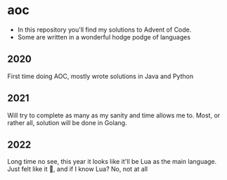 # aoc

* In this repository you'll find my solutions to  Advent of Code. 
* Some are written in a wonderful hodge podge of languages

## 2020
First time doing AOC, mostly wrote solutions in Java and Python

## 2021

Will try to complete as many as my sanity and time allows me to. Most, or rather all, solution will be done in Golang.

## 2022

Long time no see, this year it looks like it'll be Lua as the main language. Just felt like it :shrug:, and if I know Lua? No, not at all
